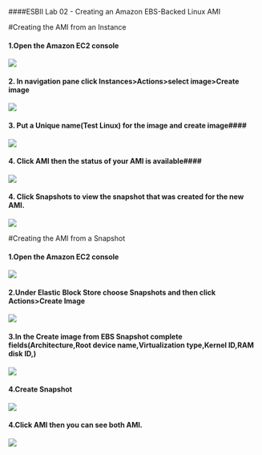 ####ESBII Lab 02 - Creating an Amazon  EBS-Backed Linux AMI

#Creating the AMI from an Instance


#### 1.Open the Amazon EC2 console
![](https://cloud.githubusercontent.com/assets/13186210/8744632/48560436-2c96-11e5-8a5b-761a08dc9918.png) 

#### 2. In navigation pane click Instances>Actions>select image>Create image
![](https://cloud.githubusercontent.com/assets/13186210/8744663/7190a84c-2c96-11e5-9f8b-877cabb2dfe0.png)

#### 3. Put a Unique name(Test Linux) for the image and create image####
![](https://cloud.githubusercontent.com/assets/13186210/8744725/19ace1b2-2c97-11e5-8e16-4969e8134d5c.png)


#### 4. Click AMI then the status of your AMI is available####
![](https://cloud.githubusercontent.com/assets/13186210/8744737/2680e9ce-2c97-11e5-97c7-b9df7a86f671.png)

#### 4. Click Snapshots to view the snapshot that was created for the new AMI. 
![](https://cloud.githubusercontent.com/assets/13186210/8744789/a243d1a2-2c97-11e5-846c-1e5f49064ce1.png)

#Creating the AMI from a Snapshot

#### 1.Open the Amazon EC2 console
![](https://cloud.githubusercontent.com/assets/13186210/8744632/48560436-2c96-11e5-8a5b-761a08dc9918.png) 

#### 2.Under Elastic Block Store choose Snapshots and then click Actions>Create Image
![](https://cloud.githubusercontent.com/assets/13186210/8744992/1aea9928-2c99-11e5-9da5-0c4c8596852f.png)

#### 3.In the Create image from EBS Snapshot complete fields(Architecture,Root device name,Virtualization type,Kernel ID,RAM disk ID,)
![](https://cloud.githubusercontent.com/assets/13186210/8744994/28ade312-2c99-11e5-833c-f274ca9eac12.png)

#### 4.Create Snapshot
![](https://cloud.githubusercontent.com/assets/13186210/8745002/37de6000-2c99-11e5-8c8a-8f82b23ae1a4.png)

#### 4.Click AMI then you can see both AMI.
![](https://cloud.githubusercontent.com/assets/13186210/8745008/41c720e8-2c99-11e5-80c0-44a1be7c93b7.png)